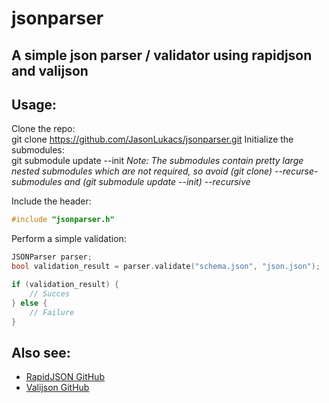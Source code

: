 # jsonparser 
## A simple json parser / validator using rapidjson and valijson

## Usage:
Clone the repo:  
    git clone https://github.com/JasonLukacs/jsonparser.git
Initialize the submodules:  
    git submodule update --init
_Note: The submodules contain pretty large nested submodules which are not required,_
_so avoid (git clone) --recurse-submodules and (git submodule update --init) --recursive_

Include the header:  
```cpp
#include "jsonparser.h"
```

Perform a simple validation:  
```cpp
JSONParser parser;
bool validation_result = parser.validate("schema.json", "json.json");

if (validation_result) {
    // Succes
} else {
    // Failure
}
```

## Also see:
* [RapidJSON GitHub](https://github.com/Tencent/rapidjson/)
* [Valijson GitHub](https://github.com/tristanpenman/valijson/)